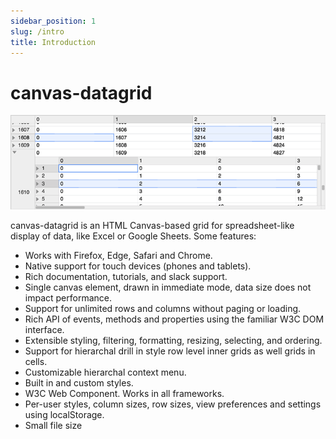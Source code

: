 ```yaml
---
sidebar_position: 1
slug: /intro
title: Introduction
---
```


# canvas-datagrid

![](/img/datagrid1.png)

canvas-datagrid is an HTML Canvas-based grid for spreadsheet-like display of data, like Excel or Google Sheets. Some features:

- Works with Firefox, Edge, Safari and Chrome.
- Native support for touch devices (phones and tablets).
- Rich documentation, tutorials, and slack support.
- Single canvas element, drawn in immediate mode, data size does not impact performance.
- Support for unlimited rows and columns without paging or loading.
- Rich API of events, methods and properties using the familiar W3C DOM interface.
- Extensible styling, filtering, formatting, resizing, selecting, and ordering.
- Support for hierarchal drill in style row level inner grids as well grids in cells.
- Customizable hierarchal context menu.
- Built in and custom styles.
- W3C Web Component. Works in all frameworks.
- Per-user styles, column sizes, row sizes, view preferences and settings using localStorage.
- Small file size
